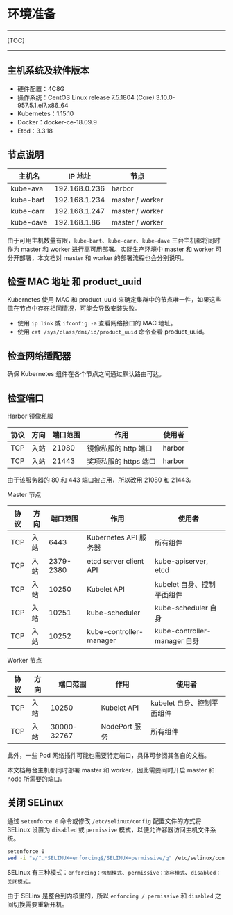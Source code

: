 # 环境准备

---

[TOC]

---

## 主机系统及软件版本

* 硬件配置：4C8G
* 操作系统：CentOS Linux release 7.5.1804 (Core) 3.10.0-957.5.1.el7.x86_64
* Kubernetes：1.15.10
* Docker：docker-ce-18.09.9
* Etcd：3.3.18

## 节点说明

主机名 | IP 地址 | 节点
--- | --- | ---
kube-ava | 192.168.0.236 | harbor
kube-bart | 192.168.1.234 | master / worker
kube-carr | 192.168.1.247 | master / worker
kube-dave | 192.168.1.86 | master / worker

由于可用主机数量有限，`kube-bart`、`kube-carr`、`kube-dave` 三台主机都将同时作为 master 和 worker 进行高可用部署。实际生产环境中 master 和 worker 可分开部署，本文档对 master 和 worker 的部署流程也会分别说明。

## 检查 MAC 地址 和 product_uuid

Kubernetes 使用 MAC 和 product_uuid 来确定集群中的节点唯一性，如果这些值在节点中存在相同情况，可能会导致安装失败。

* 使用 `ip link` 或 `ifconfig -a` 查看网络接口的 MAC 地址。
* 使用 `cat /sys/class/dmi/id/product_uuid` 命令查看 product_uuid。

## 检查网络适配器

确保 Kubernetes 组件在各个节点之间通过默认路由可达。

## 检查端口

Harbor 镜像私服

协议 | 方向| 端口范围 | 作用 | 使用者
--- | --- | --- | --- | ---
TCP | 入站 | 21080 | 镜像私服的 http 端口 | harbor
TCP | 入站 | 21443 | 奖项私服的 https 端口 | harbor

由于该服务器的 80 和 443 端口被占用，所以改用 21080 和 21443。

Master 节点

协议 | 方向| 端口范围 | 作用 | 使用者
--- | --- | --- | --- | ---
TCP | 入站 | 6443 | Kubernetes API 服务器 | 所有组件
TCP | 入站 | 2379-2380 | etcd server client API | kube-apiserver, etcd
TCP | 入站 | 10250 | Kubelet API | kubelet 自身、控制平面组件
TCP | 入站 | 10251 | kube-scheduler | kube-scheduler 自身
TCP | 入站 | 10252 | kube-controller-manager | kube-controller-manager 自身

Worker 节点

协议 | 方向 | 端口范围 | 作用 | 使用者
--- | --- | --- | --- | ---
TCP | 入站 | 10250 | Kubelet API | kubelet 自身、控制平面组件
TCP | 入站 | 30000-32767 | NodePort 服务 | 所有组件

此外，一些 Pod 网络插件可能也需要特定端口，具体可参阅其各自的文档。

本文档每台主机都同时部署 master 和 worker，因此需要同时开启 master 和 node 所需要的端口。

## 关闭 SELinux

通过 `setenforce 0` 命令或修改 `/etc/selinux/config` 配置文件的方式将 SELinux 设置为 `disabled` 或 `permissive` 模式，以便允许容器访问主机文件系统。

```bash
setenforce 0
sed -i "s/^.*SELINUX=enforcing$/SELINUX=permissive/g" /etc/selinux/config
```

SELinux 有三种模式：`enforcing：强制模式`、`permissive：宽容模式`、`disabled：关闭模式`。

由于 SELinx 是整合到内核里的，所以 `enforcing / permissive` 和 `disabled` 之间切换需要重新开机。
